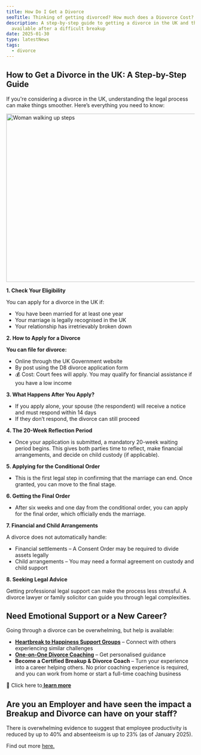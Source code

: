 ```yaml
---
title: How Do I Get a Divorce
seoTitle: Thinking of getting divorced? How much does a Diovorce Cost?
description: A step-by-step guide to getting a divorce in the UK and the support
  available after a difficult breakup
date: 2025-01-30
type: latestNews
tags:
  - divorce
---
```

## **How to Get a Divorce in the UK: A Step-by-Step Guide**

If you're considering a divorce in the UK, understanding the legal process can make things smoother. Here’s everything you need to know:

<img src="/static/img/pexels-chuchuphinh-1057103.avif" alt="Woman walking up steps" title="Woman walking up steps" class="Right" width="600px" height="450px" loading="lazy"/>

**1. Check Your Eligibility**

You can apply for a divorce in the UK if:

* You have been married for at least one year
* Your marriage is legally recognised in the UK
* Your relationship has irretrievably broken down

**2. How to Apply for a Divorce**

**You can file for divorce:**

* Online through the UK Government website
* By post using the D8 divorce application form
* 💰 Cost: Court fees will apply. You may qualify for financial assistance if you have a low income

**3. What Happens After You Apply?**

* If you apply alone, your spouse (the respondent) will receive a notice and must respond within 14 days
* If they don’t respond, the divorce can still proceed

**4. The 20-Week Reflection Period**

* Once your application is submitted, a mandatory 20-week waiting period begins. This gives both parties time to reflect, make financial arrangements, and decide on child custody (if applicable).

**5. Applying for the Conditional Order**

* This is the first legal step in confirming that the marriage can end. Once granted, you can move to the final stage.

**6. Getting the Final Order**

* After six weeks and one day from the conditional order, you can apply for the final order, which officially ends the marriage.

**7. Financial and Child Arrangements**

A divorce does not automatically handle:

* Financial settlements – A Consent Order may be required to divide assets legally
* Child arrangements – You may need a formal agreement on custody and child support

**8. Seeking Legal Advice**

Getting professional legal support can make the process less stressful. A divorce lawyer or family solicitor can guide you through legal complexities.

## **Need Emotional Support or a New Career?**

Going through a divorce can be overwhelming, but help is available:

* **[Heartbreak to Happiness Support Groups](https://divorce-coaching.com/breakup-support-groups/)** – Connect with others experiencing similar challenges
* **[One-on-One Divorce Coaching](https://divorce-coaching.com/breakup-support-groups/)** – Get personalised guidance
* **Become a Certified Breakup & Divorce Coach** – Turn your experience into a career helping others. No prior coaching experience is required, and you can work from home or start a full-time coaching business

🔗 Click here to[ **learn more**](https://divorce-coaching.com/becoming-a-certified-divorce-coach/)

## **Are you an Employer and have seen the impact a Breakup and Divorce can have on your staff?**

There is overwhelming evidence to suggest that employee productivity is reduced by up to 40% and absenteeism is up to 23% (as of January 2025).

Find out more [here.](https://divorce-coaching.com/support-for-businesses/)
